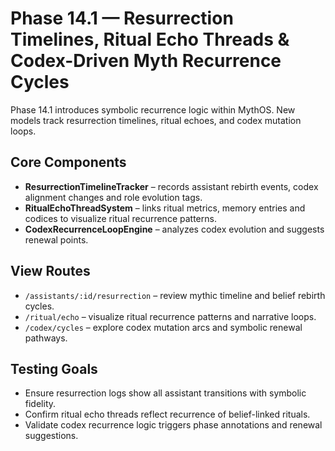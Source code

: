 # Phase 14.1 — Resurrection Timelines, Ritual Echo Threads & Codex-Driven Myth Recurrence Cycles

Phase 14.1 introduces symbolic recurrence logic within MythOS. New models track resurrection timelines, ritual echoes, and codex mutation loops.

## Core Components
- **ResurrectionTimelineTracker** – records assistant rebirth events, codex alignment changes and role evolution tags.
- **RitualEchoThreadSystem** – links ritual metrics, memory entries and codices to visualize ritual recurrence patterns.
- **CodexRecurrenceLoopEngine** – analyzes codex evolution and suggests renewal points.

## View Routes
- `/assistants/:id/resurrection` – review mythic timeline and belief rebirth cycles.
- `/ritual/echo` – visualize ritual recurrence patterns and narrative loops.
- `/codex/cycles` – explore codex mutation arcs and symbolic renewal pathways.

## Testing Goals
- Ensure resurrection logs show all assistant transitions with symbolic fidelity.
- Confirm ritual echo threads reflect recurrence of belief-linked rituals.
- Validate codex recurrence logic triggers phase annotations and renewal suggestions.
